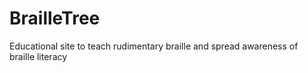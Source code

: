 # BrailleTree
Educational site to teach rudimentary braille and spread awareness of braille literacy
